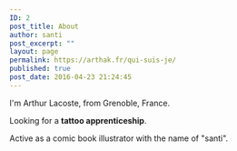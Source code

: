 ```yaml
---
ID: 2
post_title: About
author: santi
post_excerpt: ""
layout: page
permalink: https://arthak.fr/qui-suis-je/
published: true
post_date: 2016-04-23 21:24:45
---
```

I'm Arthur Lacoste, from Grenoble, France.

Looking for a <strong>tattoo apprenticeship</strong>.

Active as a comic book illustrator with the name of "santi".